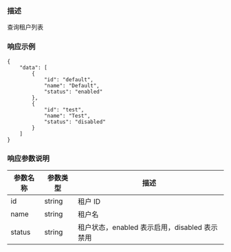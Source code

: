 ### 描述

查询租户列表

### 响应示例

```json5
{
    "data": [
        {
            "id": "default",
            "name": "Default",
            "status": "enabled"
        },
        {
            "id": "test",
            "name": "Test",
            "status": "disabled"
        }
    ]
}
```

### 响应参数说明

| 参数名称   | 参数类型   | 描述                              |
|--------|--------|---------------------------------|
| id     | string | 租户 ID                           |
| name   | string | 租户名                             |
| status | string | 租户状态，enabled 表示启用，disabled 表示禁用 |
